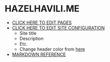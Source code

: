# HAZELHAVILI.ME

- [CLICK HERE TO EDIT PAGES](https://github.com/hazelkavilime/hazelkavilime/tree/master/src/pages)
- [CLICK HERE TO EDIT SITE CONFIGURATION](https://github.com/hazelkavilime/hazelkavilime/edit/master/gatsby-config.js#L4)
  - Site title
  - Description
  - Etc.
  - Change header color from [here](https://github.com/hazelkavilime/hazelkavilime/blob/master/src/components/header.js#L8)
- [MARKDOWN REFERENCE](https://www.markdownguide.org/basic-syntax)
